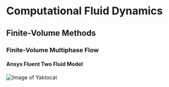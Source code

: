 # Computational Fluid Dynamics
## Finite-Volume Methods
### Finite-Volume Multiphase Flow
#### Ansys Fluent Two Fluid Model
![Image of Yaktocat](https://innovationspace.ansys.com/wp-content/uploads/2024/03/Topics-in-Eulerian-Multiphase-Flow-Modeling.png)
